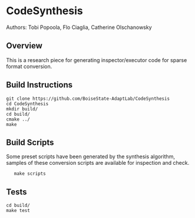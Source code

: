 # CodeSynthesis
Authors: Tobi Popoola, Flo Ciaglia, Catherine Olschanowsky
## Overview
This is a research piece for generating inspector/executor code for sparse format
conversion. 

## Build Instructions
```shell script
git clone https://github.com/BoiseState-AdaptLab/CodeSynthesis
cd CodeSynthesis
mkdir build/
cd build/
cmake ../
make
```

## Build Scripts
Some preset scripts have been generated by the synthesis algorithm, samples of these conversion 
scripts are available for inspection and check.

``` shell script
   make scripts
```

## Tests
```shell script
cd build/
make test
```

